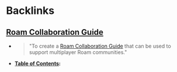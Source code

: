 
# Backlinks
## [Roam Collaboration Guide](<Roam Collaboration Guide.md>)
- > "To create a [Roam Collaboration Guide](<Roam Collaboration Guide.md>) that can be used to support multiplayer Roam communities."
- **[Table of Contents](<Table of Contents.md>):**

